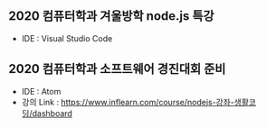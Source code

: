 ## 2020 컴퓨터학과 겨울방학 node.js 특강
 - IDE : Visual Studio Code
## 2020 컴퓨터학과 소프트웨어 경진대회 준비
 - IDE : Atom
 - 강의 Link : https://www.inflearn.com/course/nodejs-강좌-생활코딩/dashboard
 
